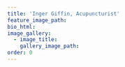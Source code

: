 ```yaml
---
title: 'Inger Giffin, Acupuncturist'
feature_image_path:
bio_html:
image_gallery:
  - image_title:
    gallery_image_path:
order: 0
---
```

